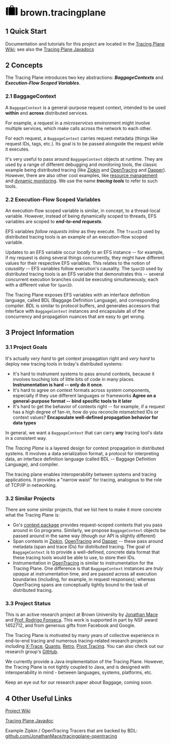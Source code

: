 # <img src="doc/figures/baggage.png" width="40"/> brown.tracingplane #

## 1 Quick Start ##

Documentation and tutorials for this project are located in the [Tracing Plane Wiki](https://github.com/tracingplane/tracingplane-java/wiki); see also the [Tracing Plane Javadocs](https://tracingplane.github.io/tracingplane-java/doc/)

## 2 Concepts ##

The Tracing Plane introduces two key abstractions: ***BaggageContexts*** and ***Execution-Flow Scoped Variables***.

### 2.1 BaggageContext ##

A `BaggageContext` is a general-purpose request context, intended to be used **within** and **across** distributed services.

For example, a request in a *microservices* environment might involve multiple services, which make calls across the network to each other.

For each request, a `BaggageContext` carries request metadata (things like request IDs, tags, etc.).  Its goal is to be passed alongside the request while it executes.

It's very useful to pass around `BaggageContext` objects at runtime.  They are used by a range of different debugging and monitoring tools, the classic example being distributed tracing (like [Zipkin](https://github.com/openzipkin/zipkin) and [OpenTracing](http://opentracing.io/) and [Dapper](https://research.google.com/pubs/archive/36356.pdf)).  However, there are also other cool examples, like [resource management](http://cs.brown.edu/people/jcmace/papers/mace15retro.pdf) and [dynamic monitoring](http://cs.brown.edu/people/jcmace/papers/mace15pivot.pdf).  We use the name ***tracing tools*** to refer to such tools.

### 2.2 Execution-Flow Scoped Variables

An execution-flow scoped variable is similar, in concept, to a thread-local variable.  However, instead of being dynamically scoped to threads, EFS variables are scoped to ***end-to-end requests***.

EFS variables *follow requests inline* as they execute.  The `TraceID` used by distributed tracing tools is an example of an execution-flow scoped variable.

Updates to an EFS variable occur *locally* to an EFS instance -- for example, if my request is doing several things concurrently, they might have different values for their respective EFS variables.  This relates to the notion of *causality* -- EFS variables follow execution's causality.  The `SpanID` used by distributed tracing tools is an EFS variable that demonstrates this -- several concurrent execution branches could be executing simultaneously, each with a different value for `SpanID`.

The Tracing Plane exposes EFS variables with an interface definition language, called BDL (Baggage Definition Language), and corresponding compiler.  BDL is similar to protocol buffers, and generates accessors that interface with `BaggageContext` instances and encapsulate all of the concurrency and propagation nuances that are easy to get wrong.

## 3 Project Information

### 3.1 Project Goals

It's actually *very hard* to get context propagation right and *very hard* to deploy new tracing tools in today's distributed systems:

* It's hard to instrument systems to pass around contexts, because it involves touching lots of little bits of code in many places.  **Instrumentation is hard -- only do it once**.
* It's hard to agree on context formats across system components, especially if they use different languages or frameworks **Agree on a general-purpose format -- bind specific tools to it later**
* It's hard to get the behavior of contexts right -- for example, if a request has a high degree of fan-in, how do you reconcile mismatched IDs or context values?  **Encapsulate well-defined propagation behavior for data types**

In general, we want a `BaggageContext` that can carry **any** tracing tool's data in a consistent way.

The *Tracing Plane* is a layered design for context propagation in distributed systems.  It involves a data serialization format, a protocol for interpreting data, an interface definition language (called BDL -- Baggage Definition Language), and compiler.

The tracing plane enables interoperability between systems and tracing applications.  It provides a "narrow waist" for tracing, analogous to the role of TCP/IP in networking.

### 3.2 Similar Projects

There are some similar projects, that we list here to make it more concrete what the Tracing Plane is:

* Go's [context package](https://golang.org/pkg/context/) provides request-scoped contexts that you pass around in Go programs.  Similarly, we propose `BaggageContext` objects be passed around in the same way (though our API is slightly different)
* Span contexts in [Zipkin](https://github.com/openzipkin/zipkin), [OpenTracing](http://opentracing.io/) and [Dapper](https://research.google.com/pubs/archive/36356.pdf) -- these pass around metadata (span and trace IDs) for distributed tracing.  The goal of `BaggageContext` is to provide a well-defined, concrete data format that these tracing tools would be able to use, to store their IDs.
* Instrumentation in [OpenTracing](http://opentracing.io/) is similar to instrumentation for the Tracing Plane.  One difference is that `BaggageContext` instances are *truly opaque* at instrumentation time, and are passed across all execution boundaries (including, for example, in request responses); whereas OpenTracing spans are conceptually tightly bound to the task of distributed tracing.

### 3.3 Project Status

This is an active research project at Brown University by [Jonathan Mace](http://cs.brown.edu/people/jcmace/) and [Prof. Rodrigo Fonseca](http://cs.brown.edu/~rfonseca/).  This work is supported in part by NSF award 1452712, and from generous gifts from Facebook and Google.

The Tracing Plane is motivated by many years of collective experience in end-to-end tracing and numerous tracing-related research projects including [X-Trace](https://www.usenix.org/legacy/event/nsdi07/tech/full_papers/fonseca/fonseca.pdf), [Quanto](https://www.usenix.org/legacy/event/osdi08/tech/full_papers/fonseca/fonseca.pdf), [Retro](http://cs.brown.edu/people/jcmace/papers/mace15retro.pdf), [Pivot Tracing](http://cs.brown.edu/people/jcmace/papers/mace15pivot.pdf).  You can also check out our research group's [GitHub](http://brownsys.github.io/tracing-framework/).

We currently provide a Java implementation of the Tracing Plane.  However, the Tracing Plane is not tightly coupled to Java, and is designed with interoperability in mind - between languages, systems, platforms, etc.

Keep an eye out for our research paper about Baggage, coming soon.

## 4 Other Useful Links ###

[Project Wiki](https://github.com/tracingplane/tracingplane-java/wiki)

[Tracing Plane Javadoc](https://tracingplane.github.io/tracingplane-java/doc/)

Example Zipkin / OpenTracing Tracers that are backed by BDL: [github.com/JonathanMace/tracingplane-opentracing](https://github.com/JonathanMace/tracingplane-opentracing)
